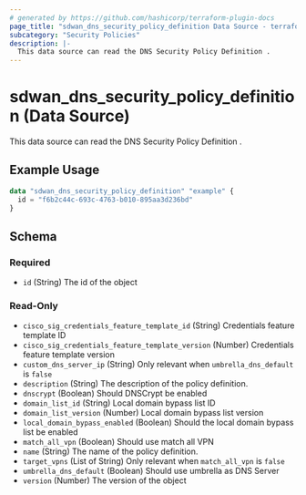 ```yaml
---
# generated by https://github.com/hashicorp/terraform-plugin-docs
page_title: "sdwan_dns_security_policy_definition Data Source - terraform-provider-sdwan"
subcategory: "Security Policies"
description: |-
  This data source can read the DNS Security Policy Definition .
---
```


# sdwan_dns_security_policy_definition (Data Source)

This data source can read the DNS Security Policy Definition .

## Example Usage

```terraform
data "sdwan_dns_security_policy_definition" "example" {
  id = "f6b2c44c-693c-4763-b010-895aa3d236bd"
}
```

<!-- schema generated by tfplugindocs -->
## Schema

### Required

- `id` (String) The id of the object

### Read-Only

- `cisco_sig_credentials_feature_template_id` (String) Credentials feature template ID
- `cisco_sig_credentials_feature_template_version` (Number) Credentials feature template version
- `custom_dns_server_ip` (String) Only relevant when `umbrella_dns_default` is `false`
- `description` (String) The description of the policy definition.
- `dnscrypt` (Boolean) Should DNSCrypt be enabled
- `domain_list_id` (String) Local domain bypass list ID
- `domain_list_version` (Number) Local domain bypass list version
- `local_domain_bypass_enabled` (Boolean) Should the local domain bypass list be enabled
- `match_all_vpn` (Boolean) Should use match all VPN
- `name` (String) The name of the policy definition.
- `target_vpns` (List of String) Only relevant when `match_all_vpn` is `false`
- `umbrella_dns_default` (Boolean) Should use umbrella as DNS Server
- `version` (Number) The version of the object
